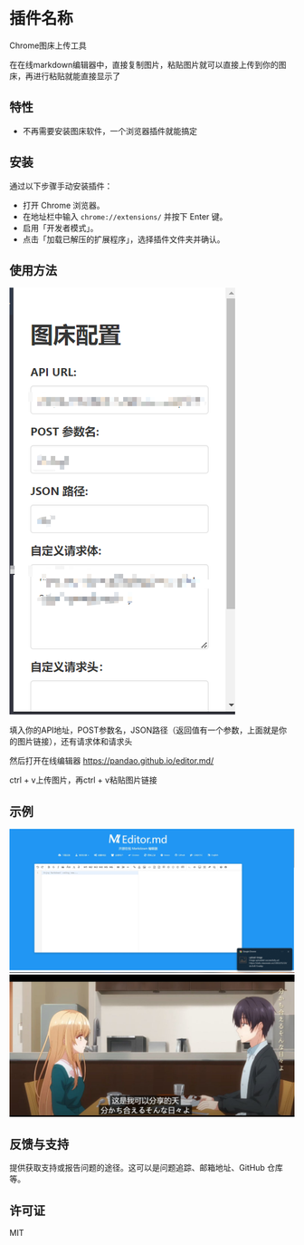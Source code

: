 # 插件名称

Chrome图床上传工具

在在线markdown编辑器中，直接复制图片，粘贴图片就可以直接上传到你的图床，再进行粘贴就能直接显示了

## 特性

- 不再需要安装图床软件，一个浏览器插件就能搞定

## 安装

通过以下步骤手动安装插件：
   - 打开 Chrome 浏览器。
   - 在地址栏中输入 `chrome://extensions/` 并按下 Enter 键。
   - 启用「开发者模式」。
   - 点击「加载已解压的扩展程序」，选择插件文件夹并确认。

## 使用方法
![Alt text](images/image.png)

填入你的API地址，POST参数名，JSON路径（返回值有一个参数，上面就是你的图片链接），还有请求体和请求头

然后打开在线编辑器
https://pandao.github.io/editor.md/

ctrl + v上传图片，再ctrl + v粘贴图片链接

## 示例

![image](images/skwuoy-3.webp)
![image](images/sl0d7r-3.webp)

## 反馈与支持

提供获取支持或报告问题的途径。这可以是问题追踪、邮箱地址、GitHub 仓库等。

## 许可证

MIT
